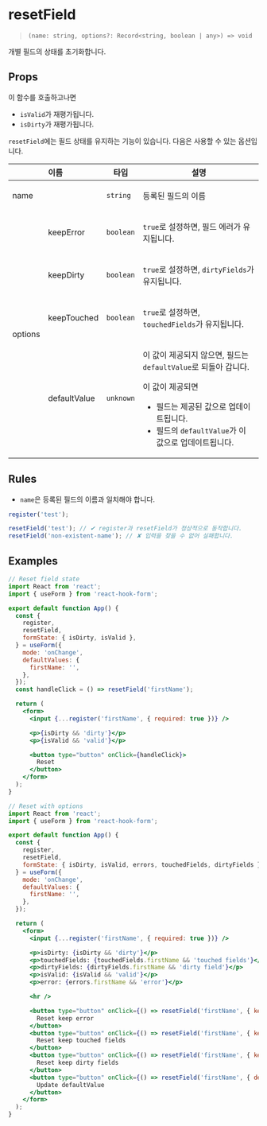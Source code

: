 # resetField

> `(name: string, options?: Record<string, boolean | any>) => void`

개별 필드의 상태를 초기화합니다.

## Props

이 함수를 호출하고나면

- `isValid`가 재평가됩니다.
- `isDirty`가 재평가됩니다.

`resetField`에는 필드 상태를 유지하는 기능이 있습니다. 다음은 사용할 수 있는 옵션입니다.

<table>
<thead>
<tr>
<th colspan=2>이름</th>
<th>타입</th>
<th>설명</th>
</tr>
</thead>
<tbody>
<tr>
<td colspan=2>name</td>
<td>

`string`

</td>
<td>

등록된 필드의 이름

</td>
</tr>
<tr>
<td rowspan=4>options</td>
<td>keepError</td>
<td>

`boolean`

</td>
<td>

`true`로 설정하면, 필드 에러가 유지됩니다.

</td>
</tr>
<tr>
<td>keepDirty</td>
<td>

`boolean`

</td>
<td>

`true`로 설정하면, `dirtyFields`가 유지됩니다.

</td>
</tr>
<tr>
<td>keepTouched</td>
<td>

`boolean`

</td>
<td>

`true`로 설정하면, `touchedFields`가 유지됩니다.

</td>
</tr>
<tr>
<td>defaultValue</td>
<td>

`unknown`

</td>
<td>

이 값이 제공되지 않으면, 필드는 `defaultValue`로 되돌아 갑니다.

이 값이 제공되면

- 필드는 제공된 값으로 업데이트됩니다.
- 필드의 `defaultValue`가 이 값으로 업데이트됩니다.

</td>
</tr>
</tbody>
</table>

## Rules

- `name`은 등록된 필드의 이름과 일치해야 합니다.

```js
register('test');

resetField('test'); // ✔︎ register과 resetField가 정상적으로 동작합니다.
resetField('non-existent-name'); // ✘ 입력을 찾을 수 없어 실패합니다.
```

## Examples

```jsx
// Reset field state
import React from 'react';
import { useForm } from 'react-hook-form';

export default function App() {
  const {
    register,
    resetField,
    formState: { isDirty, isValid },
  } = useForm({
    mode: 'onChange',
    defaultValues: {
      firstName: '',
    },
  });
  const handleClick = () => resetField('firstName');

  return (
    <form>
      <input {...register('firstName', { required: true })} />

      <p>{isDirty && 'dirty'}</p>
      <p>{isValid && 'valid'}</p>

      <button type="button" onClick={handleClick}>
        Reset
      </button>
    </form>
  );
}
```

```jsx
// Reset with options
import React from 'react';
import { useForm } from 'react-hook-form';

export default function App() {
  const {
    register,
    resetField,
    formState: { isDirty, isValid, errors, touchedFields, dirtyFields },
  } = useForm({
    mode: 'onChange',
    defaultValues: {
      firstName: '',
    },
  });

  return (
    <form>
      <input {...register('firstName', { required: true })} />

      <p>isDirty: {isDirty && 'dirty'}</p>
      <p>touchedFields: {touchedFields.firstName && 'touched fields'}</p>
      <p>dirtyFields: {dirtyFields.firstName && 'dirty field'}</p>
      <p>isValid: {isValid && 'valid'}</p>
      <p>error: {errors.firstName && 'error'}</p>

      <hr />

      <button type="button" onClick={() => resetField('firstName', { keepError: true })}>
        Reset keep error
      </button>
      <button type="button" onClick={() => resetField('firstName', { keepTouched: true })}>
        Reset keep touched fields
      </button>
      <button type="button" onClick={() => resetField('firstName', { keepDirty: true })}>
        Reset keep dirty fields
      </button>
      <button type="button" onClick={() => resetField('firstName', { defaultValue: 'New' })}>
        Update defaultValue
      </button>
    </form>
  );
}
```
